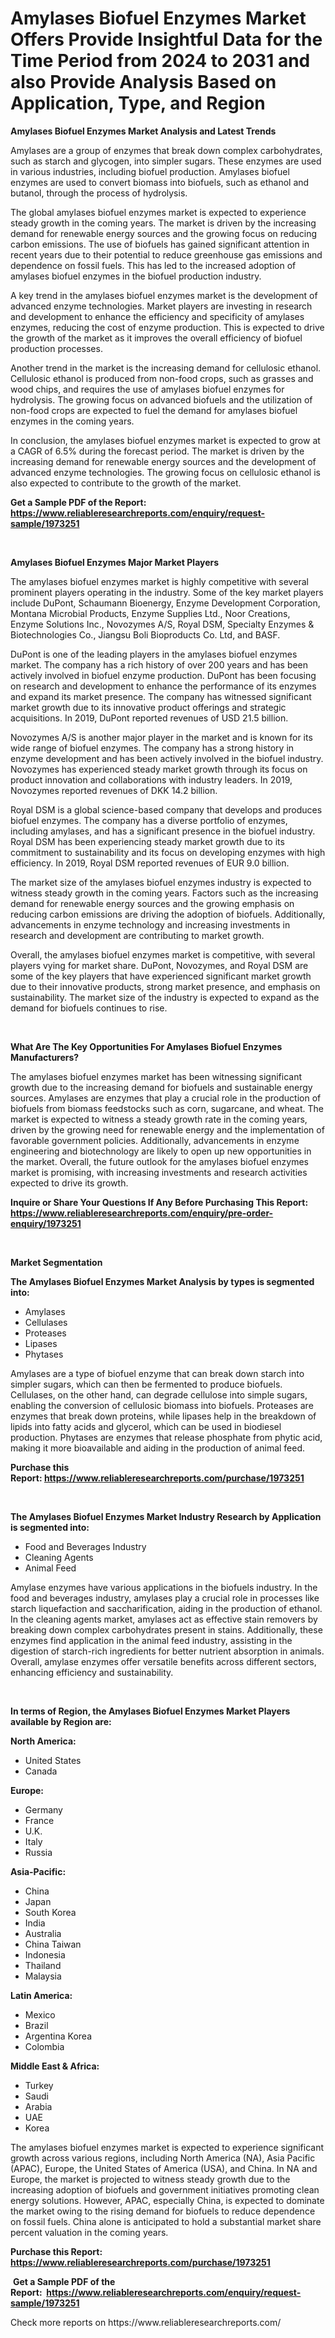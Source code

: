 <p><h1>Amylases Biofuel Enzymes Market Offers Provide Insightful Data for the Time Period from 2024 to 2031 and also Provide Analysis Based on Application, Type, and Region</h1></p><p><strong>Amylases Biofuel Enzymes Market Analysis and Latest Trends</strong></p>
<p><p>Amylases are a group of enzymes that break down complex carbohydrates, such as starch and glycogen, into simpler sugars. These enzymes are used in various industries, including biofuel production. Amylases biofuel enzymes are used to convert biomass into biofuels, such as ethanol and butanol, through the process of hydrolysis.</p><p>The global amylases biofuel enzymes market is expected to experience steady growth in the coming years. The market is driven by the increasing demand for renewable energy sources and the growing focus on reducing carbon emissions. The use of biofuels has gained significant attention in recent years due to their potential to reduce greenhouse gas emissions and dependence on fossil fuels. This has led to the increased adoption of amylases biofuel enzymes in the biofuel production industry.</p><p>A key trend in the amylases biofuel enzymes market is the development of advanced enzyme technologies. Market players are investing in research and development to enhance the efficiency and specificity of amylases enzymes, reducing the cost of enzyme production. This is expected to drive the growth of the market as it improves the overall efficiency of biofuel production processes.</p><p>Another trend in the market is the increasing demand for cellulosic ethanol. Cellulosic ethanol is produced from non-food crops, such as grasses and wood chips, and requires the use of amylases biofuel enzymes for hydrolysis. The growing focus on advanced biofuels and the utilization of non-food crops are expected to fuel the demand for amylases biofuel enzymes in the coming years.</p><p>In conclusion, the amylases biofuel enzymes market is expected to grow at a CAGR of 6.5% during the forecast period. The market is driven by the increasing demand for renewable energy sources and the development of advanced enzyme technologies. The growing focus on cellulosic ethanol is also expected to contribute to the growth of the market.</p></p>
<p><strong>Get a Sample PDF of the Report:&nbsp; <a href="https://www.reliableresearchreports.com/enquiry/request-sample/1973251">https://www.reliableresearchreports.com/enquiry/request-sample/1973251</a></strong></p>
<p>&nbsp;</p>
<p><strong>Amylases Biofuel Enzymes Major Market Players</strong></p>
<p><p>The amylases biofuel enzymes market is highly competitive with several prominent players operating in the industry. Some of the key market players include DuPont, Schaumann Bioenergy, Enzyme Development Corporation, Montana Microbial Products, Enzyme Supplies Ltd., Noor Creations, Enzyme Solutions Inc., Novozymes A/S, Royal DSM, Specialty Enzymes & Biotechnologies Co., Jiangsu Boli Bioproducts Co. Ltd, and BASF.</p><p>DuPont is one of the leading players in the amylases biofuel enzymes market. The company has a rich history of over 200 years and has been actively involved in biofuel enzyme production. DuPont has been focusing on research and development to enhance the performance of its enzymes and expand its market presence. The company has witnessed significant market growth due to its innovative product offerings and strategic acquisitions. In 2019, DuPont reported revenues of USD 21.5 billion.</p><p>Novozymes A/S is another major player in the market and is known for its wide range of biofuel enzymes. The company has a strong history in enzyme development and has been actively involved in the biofuel industry. Novozymes has experienced steady market growth through its focus on product innovation and collaborations with industry leaders. In 2019, Novozymes reported revenues of DKK 14.2 billion.</p><p>Royal DSM is a global science-based company that develops and produces biofuel enzymes. The company has a diverse portfolio of enzymes, including amylases, and has a significant presence in the biofuel industry. Royal DSM has been experiencing steady market growth due to its commitment to sustainability and its focus on developing enzymes with high efficiency. In 2019, Royal DSM reported revenues of EUR 9.0 billion.</p><p>The market size of the amylases biofuel enzymes industry is expected to witness steady growth in the coming years. Factors such as the increasing demand for renewable energy sources and the growing emphasis on reducing carbon emissions are driving the adoption of biofuels. Additionally, advancements in enzyme technology and increasing investments in research and development are contributing to market growth.</p><p>Overall, the amylases biofuel enzymes market is competitive, with several players vying for market share. DuPont, Novozymes, and Royal DSM are some of the key players that have experienced significant market growth due to their innovative products, strong market presence, and emphasis on sustainability. The market size of the industry is expected to expand as the demand for biofuels continues to rise.</p></p>
<p>&nbsp;</p>
<p><strong>What Are The Key Opportunities For Amylases Biofuel Enzymes Manufacturers?</strong></p>
<p><p>The amylases biofuel enzymes market has been witnessing significant growth due to the increasing demand for biofuels and sustainable energy sources. Amylases are enzymes that play a crucial role in the production of biofuels from biomass feedstocks such as corn, sugarcane, and wheat. The market is expected to witness a steady growth rate in the coming years, driven by the growing need for renewable energy and the implementation of favorable government policies. Additionally, advancements in enzyme engineering and biotechnology are likely to open up new opportunities in the market. Overall, the future outlook for the amylases biofuel enzymes market is promising, with increasing investments and research activities expected to drive its growth.</p></p>
<p><strong>Inquire or Share Your Questions If Any Before Purchasing This Report: <a href="https://www.reliableresearchreports.com/enquiry/pre-order-enquiry/1973251">https://www.reliableresearchreports.com/enquiry/pre-order-enquiry/1973251</a></strong></p>
<p>&nbsp;</p>
<p><strong>Market Segmentation</strong></p>
<p><strong>The Amylases Biofuel Enzymes Market Analysis by types is segmented into:</strong></p>
<p><ul><li>Amylases</li><li>Cellulases</li><li>Proteases</li><li>Lipases</li><li>Phytases</li></ul></p>
<p><p>Amylases are a type of biofuel enzyme that can break down starch into simpler sugars, which can then be fermented to produce biofuels. Cellulases, on the other hand, can degrade cellulose into simple sugars, enabling the conversion of cellulosic biomass into biofuels. Proteases are enzymes that break down proteins, while lipases help in the breakdown of lipids into fatty acids and glycerol, which can be used in biodiesel production. Phytases are enzymes that release phosphate from phytic acid, making it more bioavailable and aiding in the production of animal feed.</p></p>
<p><strong>Purchase this Report:&nbsp;<a href="https://www.reliableresearchreports.com/purchase/1973251">https://www.reliableresearchreports.com/purchase/1973251</a></strong></p>
<p>&nbsp;</p>
<p><strong>The Amylases Biofuel Enzymes Market Industry Research by Application is segmented into:</strong></p>
<p><ul><li>Food and Beverages Industry</li><li>Cleaning Agents</li><li>Animal Feed</li></ul></p>
<p><p>Amylase enzymes have various applications in the biofuels industry. In the food and beverages industry, amylases play a crucial role in processes like starch liquefaction and saccharification, aiding in the production of ethanol. In the cleaning agents market, amylases act as effective stain removers by breaking down complex carbohydrates present in stains. Additionally, these enzymes find application in the animal feed industry, assisting in the digestion of starch-rich ingredients for better nutrient absorption in animals. Overall, amylase enzymes offer versatile benefits across different sectors, enhancing efficiency and sustainability.</p></p>
<p>&nbsp;</p>
<p><strong>In terms of Region, the Amylases Biofuel Enzymes Market Players available by Region are:</strong></p>
<p>
    <p> <strong> North America: </strong>
        <ul>
            <li>United States</li>
            <li>Canada</li>
        </ul>
        </p> 
    <p> <strong> Europe: </strong>
        <ul>
            <li>Germany</li>
            <li>France</li>
            <li>U.K.</li>
            <li>Italy</li>
            <li>Russia</li>
        </ul>
        </p> 
    <p> <strong> Asia-Pacific: </strong>
        <ul>
            <li>China</li>
            <li>Japan</li>
            <li>South Korea</li>
            <li>India</li>
            <li>Australia</li>
            <li>China Taiwan</li>
            <li>Indonesia</li>
            <li>Thailand</li>
            <li>Malaysia</li>
        </ul>
        </p> 
    <p> <strong> Latin America: </strong>
        <ul>
            <li>Mexico</li>
            <li>Brazil</li>
            <li>Argentina Korea</li>
            <li>Colombia</li>
        </ul>
        </p> 
    <p> <strong> Middle East & Africa: </strong>
        <ul>
            <li>Turkey</li>
            <li>Saudi</li>
            <li>Arabia</li>
            <li>UAE</li>
            <li>Korea</li>
        </ul>
    </p>
    </p>
<p><p>The amylases biofuel enzymes market is expected to experience significant growth across various regions, including North America (NA), Asia Pacific (APAC), Europe, the United States of America (USA), and China. In NA and Europe, the market is projected to witness steady growth due to the increasing adoption of biofuels and government initiatives promoting clean energy solutions. However, APAC, especially China, is expected to dominate the market owing to the rising demand for biofuels to reduce dependence on fossil fuels. China alone is anticipated to hold a substantial market share percent valuation in the coming years.</p></p>
<p><strong>Purchase this Report: <a href="https://www.reliableresearchreports.com/purchase/1973251">https://www.reliableresearchreports.com/purchase/1973251</a></strong></p>
<p>&nbsp;<strong>Get a Sample PDF of the Report:&nbsp;&nbsp;<a href="https://www.reliableresearchreports.com/enquiry/request-sample/1973251">https://www.reliableresearchreports.com/enquiry/request-sample/1973251</a></strong></p>
<p><strong></strong></p>
<p>Check more reports on https://www.reliableresearchreports.com/</p>